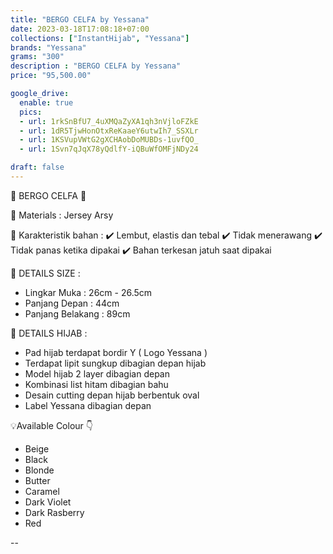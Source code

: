 ```yaml
---
title: "BERGO CELFA by Yessana"
date: 2023-03-18T17:08:18+07:00
collections: ["InstantHijab", "Yessana"]
brands: "Yessana"
grams: "300"
description : "BERGO CELFA by Yessana"
price: "95,500.00"

google_drive:
  enable: true
  pics:
  - url: 1rkSnBfU7_4uXMQaZyXA1qh3nVjloFZkE
  - url: 1dR5TjwHonOtxReKaaeY6utwIh7_SSXLr
  - url: 1KSVupVWtG2gXCHAobDoMUBDs-1uvfQO_
  - url: 1Svn7qJqX78yQdlfY-iQBuWfOMFjNDy24

draft: false
---
```


🌸 BERGO CELFA 🌸

💎 Materials : Jersey Arsy

💎 Karakteristik bahan :
✔️ Lembut, elastis dan tebal
✔️ Tidak menerawang
✔️ Tidak panas ketika dipakai
✔️ Bahan terkesan jatuh saat dipakai

💎 DETAILS SIZE :
- Lingkar Muka : 26cm - 26.5cm
- Panjang Depan : 44cm
- Panjang Belakang : 89cm

💎 DETAILS HIJAB :
- Pad hijab terdapat bordir Y ( Logo Yessana )
- Terdapat lipit sungkup dibagian depan hijab
- Model hijab 2 layer dibagian depan
- Kombinasi list hitam dibagian bahu
- Desain cutting depan hijab berbentuk oval
- Label Yessana dibagian depan

💡Available Colour 👇
- Beige
- Black
- Blonde
- Butter
- Caramel 
- Dark Violet 
- Dark Rasberry
- Red

--    
 
